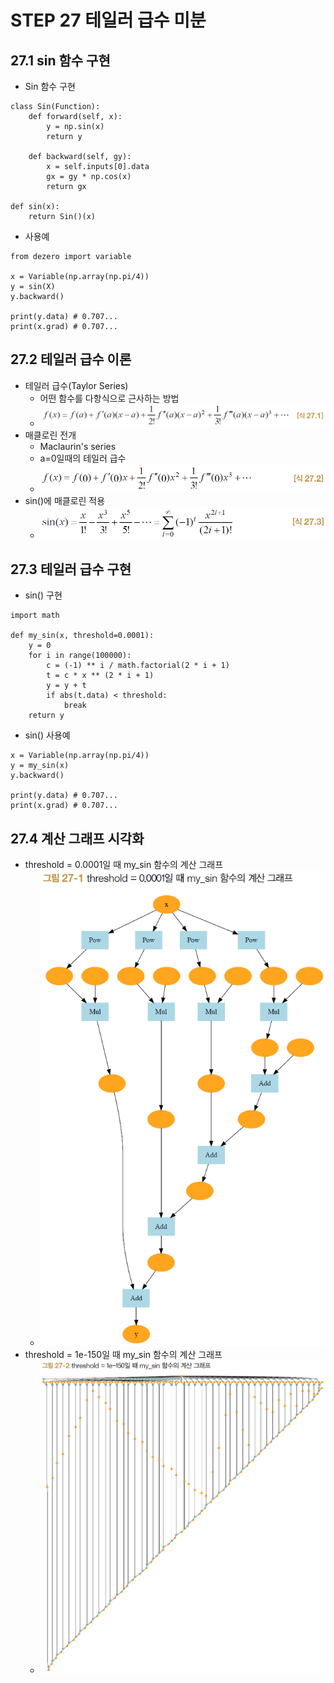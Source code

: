 # STEP 27 테일러 급수 미분
## 27.1 sin 함수 구현
* Sin 함수 구현
``` 
class Sin(Function):
    def forward(self, x):
        y = np.sin(x)
        return y
    
    def backward(self, gy):
        x = self.inputs[0].data
        gx = gy * np.cos(x)
        return gx
        
def sin(x):
    return Sin()(x)
```
* 사용예
``` 
from dezero import variable

x = Variable(np.array(np.pi/4))
y = sin(X)
y.backward()

print(y.data) # 0.707...
print(x.grad) # 0.707...
```
## 27.2 테일러 급수 이론
* 테일러 급수(Taylor Series)
  * 어떤 함수를 다항식으로 근사하는 방법
  * ![테일러](../../images/식%2027.1.png)
* 매클로린 전개
  * Maclaurin's series
  * a=0일때의 테일러 급수
  * ![메클로린](../../images/식%2027.2.png)
* sin()에 매클로린 적용
  * ![sin-매클로린](../../images/식%2027.3.png)
## 27.3 테일러 급수 구현
* sin() 구현
``` 
import math

def my_sin(x, threshold=0.0001):
    y = 0
    for i in range(100000):
        c = (-1) ** i / math.factorial(2 * i + 1)
        t = c * x ** (2 * i + 1)
        y = y + t
        if abs(t.data) < threshold:
            break
    return y
```
* sin() 사용예
``` 
x = Variable(np.array(np.pi/4))
y = my_sin(x)
y.backward()

print(y.data) # 0.707...
print(x.grad) # 0.707...
```
## 27.4 계산 그래프 시각화
* threshold = 0.0001일 때 my_sin 함수의 계산 그래프
  * ![계산 그래프](../../images/그림%2027-1.png)
* threshold = 1e-150일 때 my_sin 함수의 계산 그래프
  * ![계산 그래프](../../images/그림%2027-2.png)